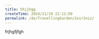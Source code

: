 ```yaml
---
title: hhjjhgg
createTime: 2024/11/19 22:11:50
permalink: /de/TravellingGarden/2oir2niz/
---
```

frjhgfjfgh 
